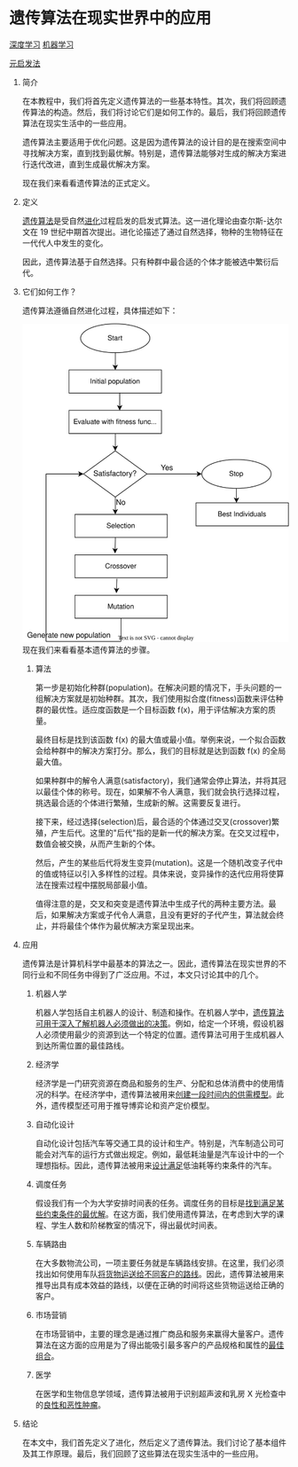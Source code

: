 # 遗传算法在现实世界中的应用

[深度学习](https://www.baeldung.com/cs/category/ai/deep-learning) [机器学习](https://www.baeldung.com/cs/category/ai/ml)

[元启发法](https://www.baeldung.com/cs/tag/metaheuristics)

1. 简介

    在本教程中，我们将首先定义遗传算法的一些基本特性。其次，我们将回顾遗传算法的构造。然后，我们将讨论它们是如何工作的。最后，我们将回顾遗传算法在现实生活中的一些应用。

    遗传算法主要适用于优化问题。这是因为遗传算法的设计目的是在搜索空间中寻找解决方案，直到找到最优解。特别是，遗传算法能够对生成的解决方案进行迭代改进，直到生成最优解决方案。

    现在我们来看看遗传算法的正式定义。

2. 定义

    [遗传算法](https://www.baeldung.com/cs/genetic-algorithms-vs-neural-networks#1-fundamentals-of-genetic-algorithm)是受自然[进化](https://en.wikipedia.org/wiki/Evolution)过程启发的启发式算法。这一进化理论由查尔斯-达尔文在 19 世纪中期首次提出。进化论描述了通过自然选择，物种的生物特征在一代代人中发生的变化。

    因此，遗传算法基于自然选择。只有种群中最合适的个体才能被选中繁衍后代。

3. 它们如何工作？

    遗传算法遵循自然进化过程，具体描述如下：

    ![img 622a4aa4f3398](pic/img_622a4aa4f3398.svg)
    现在我们来看看基本遗传算法的步骤。

    1. 算法

        第一步是初始化种群(population)。在解决问题的情况下，手头问题的一组解决方案就是初始种群。其次，我们使用拟合度(fitness)函数来评估种群的最优性。适应度函数是一个目标函数 f(x)，用于评估解决方案的质量。

        最终目标是找到该函数 f(x) 的最大值或最小值。举例来说，一个拟合函数会给种群中的解决方案打分。那么，我们的目标就是达到函数 f(x) 的全局最大值。

        如果种群中的解令人满意(satisfactory)，我们通常会停止算法，并将其冠以最佳个体的称号。现在，如果解不令人满意，我们就会执行选择过程，挑选最合适的个体进行繁殖，生成新的解。这需要反复进行。

        接下来，经过选择(selection)后，最合适的个体通过交叉(crossover)繁殖，产生后代。这里的"后代"指的是新一代的解决方案。在交叉过程中，数值会被交换，从而产生新的个体。

        然后，产生的某些后代将发生变异(mutation)。这是一个随机改变子代中的值或特征以引入多样性的过程。具体来说，变异操作的迭代应用将使算法在搜索过程中摆脱局部最小值。

        值得注意的是，交叉和突变是遗传算法中生成子代的两种主要方法。最后，如果解决方案或子代令人满意，且没有更好的子代产生，算法就会终止，并将最佳个体作为最优解决方案呈现出来。

4. 应用

    遗传算法是计算机科学中最基本的算法之一。因此，遗传算法在现实世界的不同行业和不同任务中得到了广泛应用。不过，本文只讨论其中的几个。

    1. 机器人学

        机器人学包括自主机器人的设计、制造和操作。在机器人学中，[遗传算法可用于深入了解机器人必须做出的决策](https://www.researchgate.net/publication/3421122_Genetic_algorithms_for_autonomous_robot_navigation)。例如，给定一个环境，假设机器人必须使用最少的资源到达一个特定的位置。遗传算法可用于生成机器人到达所需位置的最佳路线。

    2. 经济学

        经济学是一门研究资源在商品和服务的生产、分配和总体消费中的使用情况的科学。在经济学中，遗传算法被用来[创建一段时间内的供需模型](https://en.wikipedia.org/wiki/Genetic_algorithms_in_economics#:~:text=Genetic%20algorithms%20have%20increasingly%20been,schedule%20optimization%20and%20asset%20pricing.)。此外，遗传模型还可用于推导博弈论和资产定价模型。

    3. 自动化设计

        自动化设计包括汽车等交通工具的设计和生产。特别是，汽车制造公司可能会对汽车的运行方式做出规定。例如，最低耗油量是汽车设计中的一个理想指标。因此，遗传算法被用来[设计满足](https://www.brainz.org/15-real-world-applications-genetic-algorithms/)低油耗等约束条件的汽车。

    4. 调度任务

        假设我们有一个为大学安排时间表的任务。调度任务的目标是[找到满足某些约束条件的最优解](https://towardsdatascience.com/using-genetic-algorithms-to-schedule-timetables-27f132c9e280)。在这方面，我们使用遗传算法，在考虑到大学的课程、学生人数和阶梯教室的情况下，得出最优时间表。

    5. 车辆路由

        在大多数物流公司，一项主要任务就是车辆路线安排。在这里，我们必须找出如何使用车队[将货物运送给不同客户的路线](https://trace.tennessee.edu/cgi/viewcontent.cgi?article=6358&context=utk_gradthes#:~:text=The%20genetic%20algorithm%20was%20developed,routing%20problems%2C%20and%20many%20others.)。因此，遗传算法被用来推导出具有成本效益的路线，以便在正确的时间将这些货物运送给正确的客户。

    6. 市场营销

        在市场营销中，主要的理念是通过推广商品和服务来赢得大量客户。遗传算法在这方面的应用是为了得出能吸引最多客户的产品规格和属性的[最佳组合](https://www.ijstr.org/final-print/jun2020/Maximizing-Profits-Using-Genetic-Algorithm.pdf)。

    7. 医学

        在医学和生物信息学领域，遗传算法被用于识别超声波和乳房 X 光检查中的[良性和恶性肿瘤](https://www.ncbi.nlm.nih.gov/pmc/articles/PMC4678452/)。

5. 结论

    在本文中，我们首先定义了进化，然后定义了遗传算法。我们讨论了基本组件及其工作原理。最后，我们回顾了这些算法在现实生活中的一些应用。
